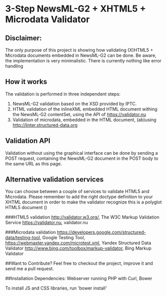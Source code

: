 # 3-Step NewsML-G2 + XHTML5 + Microdata Validator
## Disclaimer:
The only purpose of this project is showing how validating
(X)HTML5 + Microdata documents embedded in NewsML-G2 can be done.
Be aware, the implementation is very minimalistic. There is currently nothing like error handling
            
## How it works
The validation is performed in three independent steps:
1) NewsML-G2 validation based on the XSD provided by IPTC.
2) HTML validation of the inlineXML embedded HTML document withing the NewsML-G2 contentSet,
using the API of https://validator.nu
3) Validation of microdata, embedded in the HTML document, (ab)using  http://linter.structured-data.org

## Validation API
Validation without using the graphical interface can be done by sending a POST request,
containing the NewsML-G2 document in the POST body to the same URL as this page.

## Alternative validation services
You can choose between a couple of services to validate HTML5 and Microdata. 
Please remember to add the right doctype definition to your XHTML document in order 
to make the validator recognize this is a polyglot HTML5 document (<!DOCTYPE html>)

###HTML5 validation
http://validator.w3.org/, The W3C Markup Validation Service
https://validator.nu, validator.nu

###Microdata validation
https://developers.google.com/structured-data/testing-tool, Google Testing Tool,
https://webmaster.yandex.com/microtest.xml, Yandex Structured Data Validator
http://www.bing.com/toolbox/markup-validator, Bing Markup Validator
    
##Want to Contribute?
Feel free to checkout the project, improve it and send me a pull request.
    
##Installation
Dependencies: Webserver running PHP with Curl, Bower

To install JS and CSS libraries, run 
    'bower install'
